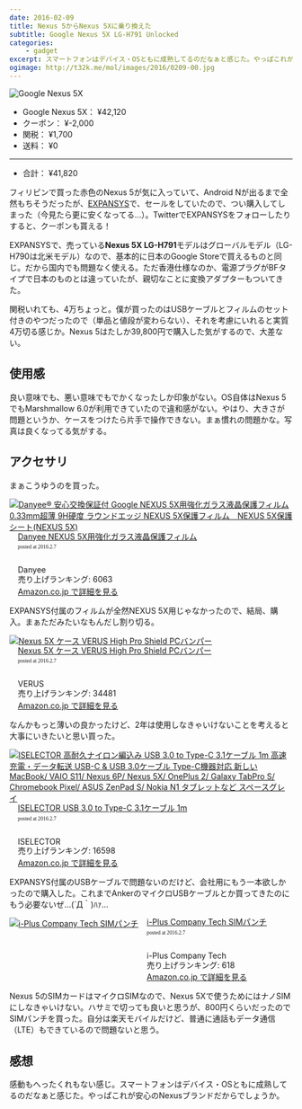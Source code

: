 ```yaml
---
date: 2016-02-09
title: Nexus 5からNexus 5Xに乗り換えた
subtitle: Google Nexus 5X LG-H791 Unlocked
categories: 
    - gadget
excerpt: スマートフォンはデバイス・OSともに成熟してるのだなぁと感じた。やっぱこれが安心のNexusブランドだからでしょうか。
ogimage: http://t32k.me/mol/images/2016/0209-00.jpg
---
```


![Google Nexus 5X](/mol/images/2016/0209-00.jpg)

- Google Nexus 5X： ¥42,120
- クーポン： ¥-2,000
- 関税： ¥1,700
- 送料： ¥0

***

- 合計： ¥41,820

フィリピンで買った赤色のNexus 5が気に入っていて、Android Nが出るまで全然もちそうだったが、[EXPANSYS](http://www.expansys.jp/)で、セールをしていたので、つい購入してしまった（今見たら更に安くなってる...）。TwitterでEXPANSYSをフォローしたりすると、クーポンも貰える！

EXPANSYSで、売っている**Nexus 5X LG-H791**モデルはグローバルモデル（LG-H790は北米モデル）なので、基本的に日本のGoogle Storeで買えるものと同じ。だから国内でも問題なく使える。ただ香港仕様なのか、電源プラグがBFタイプで日本のものとは違っていたが、親切なことに変換アダプターもついてきた。

関税いれても、4万ちょっと。僕が買ったのはUSBケーブルとフィルムのセット付きのやつだったので（単品と値段が変わらない）、それを考慮にいれると実質4万切る感じか。Nexus 5はたしか39,800円で購入した気がするので、大差ない。

## 使用感

良い意味でも、悪い意味でもでかくなったしか印象がない。OS自体はNexus 5でもMarshmallow 6.0が利用できていたので違和感がない。やはり、大きさが問題というか、ケースをつけたら片手で操作できない。まぁ慣れの問題かな。写真は良くなってる気がする。

## アクセサリ

まぁこうゆうのを買った。

<div class="azlink-box"><div class="azlink-image" style="float:left"><a href="http://www.amazon.co.jp/exec/obidos/ASIN/B019BR7O74/warikiru-22/" name="azlinklink" target="_blank"><img src="http://ecx.images-amazon.com/images/I/51ZCfFkhn2L._SL160_.jpg" alt="Danyee® 安心交換保証付 Google NEXUS 5X用強化ガラス液晶保護フィルム 0.33mm超薄 9H硬度 ラウンドエッジ NEXUS 5X保護フィルム　NEXUS 5X保護シート(NEXUS 5X)" style="border:none" /></a></div><div class="azlink-info" style="float:left;margin-left:15px;line-height:120%"><div class="azlink-name" style="margin-bottom:10px;line-height:120%"><a href="http://www.amazon.co.jp/exec/obidos/ASIN/B019BR7O74/warikiru-22/" name="azlinklink" target="_blank">Danyee NEXUS 5X用強化ガラス液晶保護フィルム</a><div class="azlink-powered-date" style="font-size:7pt;margin-top:5px;font-family:verdana;line-height:120%">posted at 2016.2.7</div></div><div class="azlink-detail"><br />Danyee<br />売り上げランキング: 6063<br /></div><div class="azlink-link" style="margin-top:5px"><a href="http://www.amazon.co.jp/exec/obidos/ASIN/B019BR7O74/warikiru-22/" target="_blank">Amazon.co.jp で詳細を見る</a></div></div><div class="azlink-footer" style="clear:left"></div></div>

EXPANSYS付属のフィルムが全然NEXUS 5X用じゃなかったので、結局、購入。まぁただみたいなもんだし割り切る。

<div class="azlink-box"><div class="azlink-image" style="float:left"><a href="http://www.amazon.co.jp/exec/obidos/ASIN/B0163HSWFS/warikiru-22/" name="azlinklink" target="_blank"><img src="http://ecx.images-amazon.com/images/I/51dp3gQJUWL._SL160_.jpg" alt="Nexus 5X ケース VERUS High Pro Shield PCバンパー" style="border:none" /></a></div><div class="azlink-info" style="float:left;margin-left:15px;line-height:120%"><div class="azlink-name" style="margin-bottom:10px;line-height:120%"><a href="http://www.amazon.co.jp/exec/obidos/ASIN/B0163HSWFS/warikiru-22/" name="azlinklink" target="_blank">Nexus 5X ケース VERUS High Pro Shield PCバンパー</a><div class="azlink-powered-date" style="font-size:7pt;margin-top:5px;font-family:verdana;line-height:120%">posted at 2016.2.7</div></div><div class="azlink-detail"><br />VERUS<br />売り上げランキング: 34481<br /></div><div class="azlink-link" style="margin-top:5px"><a href="http://www.amazon.co.jp/exec/obidos/ASIN/B0163HSWFS/warikiru-22/" target="_blank">Amazon.co.jp で詳細を見る</a></div></div><div class="azlink-footer" style="clear:left"></div></div>

なんかもっと薄いの良かったけど、2年は使用しなきゃいけないことを考えると大事にいきたいと思い買った。

<div class="azlink-box"><div class="azlink-image" style="float:left"><a href="http://www.amazon.co.jp/exec/obidos/ASIN/B0194N4SJC/warikiru-22/" name="azlinklink" target="_blank"><img src="http://ecx.images-amazon.com/images/I/41ey4Mh9ElL._SL160_.jpg" alt="ISELECTOR 高耐久ナイロン編込み USB 3.0 to Type-C 3.1ケーブル 1m 高速充電・データ転送 USB-C &amp; USB 3.0ケーブル Type-C機器対応 新しいMacBook/ VAIO S11/ Nexus 6P/ Nexus 5X/ OnePlus 2/ Galaxy TabPro S/ Chromebook Pixel/ ASUS ZenPad S/ Nokia N1 タブレットなど スペースグレイ" style="border:none" /></a></div><div class="azlink-info" style="float:left;margin-left:15px;line-height:120%"><div class="azlink-name" style="margin-bottom:10px;line-height:120%"><a href="http://www.amazon.co.jp/exec/obidos/ASIN/B0194N4SJC/warikiru-22/" name="azlinklink" target="_blank">ISELECTOR USB 3.0 to Type-C 3.1ケーブル 1m</a><div class="azlink-powered-date" style="font-size:7pt;margin-top:5px;font-family:verdana;line-height:120%">posted at 2016.2.7</div></div><div class="azlink-detail"><br />ISELECTOR<br />売り上げランキング: 16598<br /></div><div class="azlink-link" style="margin-top:5px"><a href="http://www.amazon.co.jp/exec/obidos/ASIN/B0194N4SJC/warikiru-22/" target="_blank">Amazon.co.jp で詳細を見る</a></div></div><div class="azlink-footer" style="clear:left"></div></div>

EXPANSYS付属のUSBケーブルで問題ないのだけど、会社用にもう一本欲しかったので購入した。これまでAnkerのマイクロUSBケーブルとか買ってきたのにもう必要ないぜ...(´Д｀)ﾊｧ…

<div class="azlink-box"><div class="azlink-image" style="float:left"><a href="http://www.amazon.co.jp/exec/obidos/ASIN/B00RWSM1SW/warikiru-22/" name="azlinklink" target="_blank"><img src="http://ecx.images-amazon.com/images/I/41-RdOoH4rL._SL160_.jpg" alt="i-Plus Company Tech SIMパンチ" style="border:none" /></a></div><div class="azlink-info" style="float:left;margin-left:15px;line-height:120%"><div class="azlink-name" style="margin-bottom:10px;line-height:120%"><a href="http://www.amazon.co.jp/exec/obidos/ASIN/B00RWSM1SW/warikiru-22/" name="azlinklink" target="_blank">i-Plus Company Tech SIMパンチ</a><div class="azlink-powered-date" style="font-size:7pt;margin-top:5px;font-family:verdana;line-height:120%">posted at 2016.2.7</div></div><div class="azlink-detail"><br />i-Plus Company Tech<br />売り上げランキング: 618<br /></div><div class="azlink-link" style="margin-top:5px"><a href="http://www.amazon.co.jp/exec/obidos/ASIN/B00RWSM1SW/warikiru-22/" target="_blank">Amazon.co.jp で詳細を見る</a></div></div><div class="azlink-footer" style="clear:left"></div></div>

Nexus 5のSIMカードはマイクロSIMなので、Nexus 5Xで使うためにはナノSIMにしなきゃいけない。ハサミで切っても良いと思うが、800円くらいだったのでSIMパンチを買った。自分は楽天モバイルだけど、普通に通話もデータ通信（LTE）もできているので問題ないと思う。

## 感想

感動もへったくれもない感じ。スマートフォンはデバイス・OSともに成熟してるのだなぁと感じた。やっぱこれが安心のNexusブランドだからでしょうか。